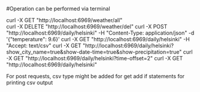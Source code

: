 #Operation can be performed via terminal

curl -X GET "http://localhost:6969/weather/all"                         
curl -X DELETE "http://localhost:6969/weather/del"
curl -X POST "http://localhost:6969/daily/helsinki" -H "Content-Type: application/json" -d '{"temperature": 9.6}'
curl -X GET "http://localhost:6969/daily/helsinki" -H "Accept: text/csv"
curl -X GET "http://localhost:6969/daily/helsinki?show_city_name=true&show-date-time=true&show-precipitation=true"
curl -X GET "http://localhost:6969/daily/helsinki?time-offset=2"
curl -X GET "http://localhost:6969/daily/helsinki"

For post requests, csv type might be added
for get add if statements for printing csv output
 
